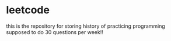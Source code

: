 # leetcode
this is the repository for storing history of practicing programming
supposed to do 30 questions per week!!
